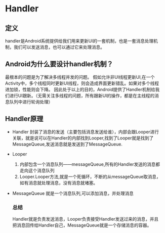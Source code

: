 # Handler
## 定义
  handler是Android系统提供给我们用来更新UI的一套机制，也是一套消息处理机制，我们可以发送消息，也可以通过它来处理消息。
## Android为什么要设计handler机制？
  最根本的问题是为了解决多线程并发的问题。
  假如允许非UI线程更新UI,在一个Activity中，多个线程同时更新UI线程，则会造成界面更新错乱。如果对多个线程进加锁，性能则会下降。
  因此处于以上的目的，Android提供了Handler机制给我们进行UI跟新。（无需关注多线程的问题，所有跟新UI的操作，都是在主线程的消息队列中进行轮询处理）
## Handler原理
* Handler
  封装了消息的发送（主要包括消息发送给谁），内部会跟Looper进行关联，就是说可以在Handler的内部找到Looper,找到了Looper就是找到了MessageQueue,发送消息就是发送到了MessageQueue.
* Looper
    1. 内部包含一个消息队列——messageQueue,所有的Handler发送的消息都走向这个消息队列
    2. Looper.Looper方法,就是一个死循环，不断的从messageQueue取消息，如有消息就处理消息，没有消息就堵塞。
* MessageQueue
  就是一个消息队列,可以添加消息，并处理消息

  ### 总结
  Handler就是负责发送消息，Looper负责接受Handler发送过来的消息，并且把消息回传给Handler自己，MessageQueue就是一个存储消息的容器。
